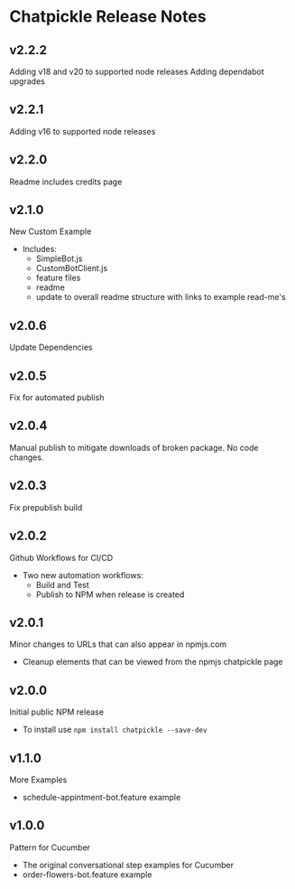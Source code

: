 # Chatpickle Release Notes

## v2.2.2
Adding v18 and v20 to supported node releases
Adding dependabot upgrades

## v2.2.1
Adding v16 to supported node releases

## v2.2.0
Readme includes credits page

## v2.1.0
New Custom Example
* Includes:
  * SimpleBot.js
  * CustomBotClient.js
  * feature files
  * readme
  * update to overall readme structure with links to example read-me's

## v2.0.6
Update Dependencies

## v2.0.5
Fix for automated publish

## v2.0.4
Manual publish to mitigate downloads of broken package.  No code changes.

## v2.0.3
Fix prepublish build

## v2.0.2
Github Workflows for CI/CD
* Two new automation workflows:
    * Build and Test
    * Publish to NPM when release is created

## v2.0.1
Minor changes to URLs that can also appear in npmjs.com
* Cleanup elements that can be viewed from the npmjs chatpickle page

## v2.0.0
Initial public NPM release
* To install use `npm install chatpickle --save-dev`

## v1.1.0
More Examples
* schedule-appintment-bot.feature example

## v1.0.0
Pattern for Cucumber
* The original conversational step examples for Cucumber
* order-flowers-bot.feature example
